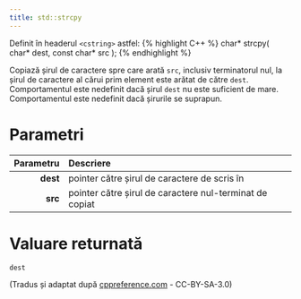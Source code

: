 ```yaml
---
title: std::strcpy
---
```


Definit în headerul `<cstring>` astfel:
{% highlight C++ %}
char* strcpy( char* dest, const char* src );
{% endhighlight %}

Copiază șirul de caractere spre care arată `src`, inclusiv terminatorul nul, la șirul de caractere al cărui prim element este arătat de către `dest`. <br>
Comportamentul este nedefinit dacă șirul `dest` nu este suficient de mare. Comportamentul este nedefinit dacă șirurile se suprapun.

# Parametri

Parametru | Descriere
---: | :---
**dest** | 	pointer către șirul de caractere de scris în
**src**  | 	pointer către șirul de caractere nul-terminat de copiat

# Valuare returnată

`dest`

(Tradus și adaptat după [cppreference.com](https://en.cppreference.com/w/cpp/string/byte/strcpy) - CC-BY-SA-3.0)
